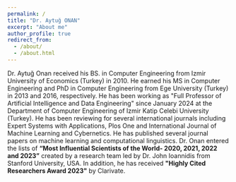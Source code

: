 ```yaml
---
permalink: /
title: "Dr. Aytuğ ONAN"
excerpt: "About me"
author_profile: true
redirect_from: 
  - /about/
  - /about.html
---
```


Dr. Aytuğ Onan received his BS. in Computer Engineering from Izmir University of Economics (Turkey) in 2010. He earned his MS in Computer Engineering and PhD in Computer Engineering from Ege University (Turkey) in 2013 and 2016, respectively. He has been working as "Full Professor of Artificial Intelligence and Data Engineering" since January 2024 at the Department of Computer Engineering of Izmir Katip Celebi University (Turkey). He has been reviewing for several international journals including Expert Systems with Applications, Plos One and International Journal of Machine Learning and Cybernetics. He has published several journal papers on machine learning and computational linguistics. Dr. Onan entered the lists of **“Most Influential Scientists of the World- 2020, 2021, 2022 and 2023”** created by a research team led by Dr. John Ioannidis from Stanford University, USA. In addition, he has received **"Highly Cited Researchers Award 2023"** by Clarivate.
